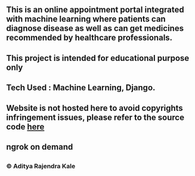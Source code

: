<h2>This is an online appointment portal integrated with machine learning where patients can diagnose disease as well as can get medicines recommended by healthcare professionals.</h2>
<h2> This project is intended for educational purpose only </h2>
<h2> Tech Used : Machine Learning, Django. </h2>
<h2> Website is not hosted here to avoid copyrights infringement issues, please refer to the source code <a href="https://github.com/aadeekale/medisense">here</a></h2>
<h2> ngrok on demand <h2>
<h3> © Aditya Rajendra Kale </h3>
